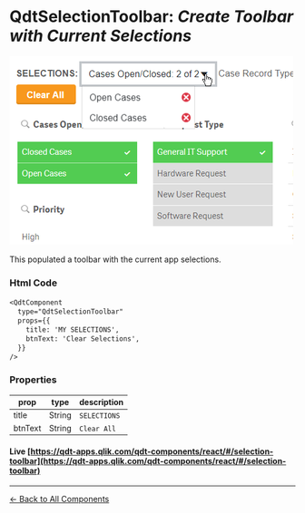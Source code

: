 # QdtSelectionToolbar: *Create Toolbar with Current Selections*

![QdtSelectionToolbar](../assets/selectionToolbar.png "QdtSelectionToolbar")

This populated a toolbar with the current app selections.

### Html Code

```
<QdtComponent
  type="QdtSelectionToolbar"
  props={{
    title: 'MY SELECTIONS',
    btnText: 'Clear Selections',
  }}
/>
```

### Properties

| prop             | type          | description   |
| ---------------- | ------------- | ------------- |
| title            | String        | `SELECTIONS`  |
| btnText          | String        | `Clear All `  |


#### Live [https://qdt-apps.qlik.com/qdt-components/react/#/selection-toolbar](https://qdt-apps.qlik.com/qdt-components/react/#/selection-toolbar)

---

[← Back to All Components](https://github.com/qlik-demo-team/qdt-components#components)